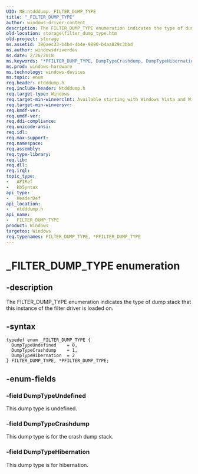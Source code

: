 ```yaml
---
UID: NE:ntdddump._FILTER_DUMP_TYPE
title: "_FILTER_DUMP_TYPE"
author: windows-driver-content
description: The FILTER_DUMP_TYPE enumeration indicates the type of dump stack that this instance of the filter driver is loaded on.
old-location: storage\filter_dump_type.htm
old-project: storage
ms.assetid: 396aec33-b4b4-4b4e-9890-b4aa829c3bbd
ms.author: windowsdriverdev
ms.date: 2/26/2018
ms.keywords: "*PFILTER_DUMP_TYPE, DumpTypeCrashdump, DumpTypeHibernation, DumpTypeUndefined, FILTER_DUMP_TYPE, FILTER_DUMP_TYPE enumeration [Storage Devices], PFILTER_DUMP_TYPE, PFILTER_DUMP_TYPE enumeration pointer [Storage Devices], _FILTER_DUMP_TYPE, ntdddump/DumpTypeCrashdump, ntdddump/DumpTypeHibernation, ntdddump/DumpTypeUndefined, ntdddump/FILTER_DUMP_TYPE, ntdddump/PFILTER_DUMP_TYPE, storage.filter_dump_type, structs-filter_b7846186-0937-4996-984e-398636fc7b2f.xml"
ms.prod: windows-hardware
ms.technology: windows-devices
ms.topic: enum
req.header: ntdddump.h
req.include-header: Ntdddump.h
req.target-type: Windows
req.target-min-winverclnt: Available starting with Windows Vista and Windows Server 2008.
req.target-min-winversvr: 
req.kmdf-ver: 
req.umdf-ver: 
req.ddi-compliance: 
req.unicode-ansi: 
req.idl: 
req.max-support: 
req.namespace: 
req.assembly: 
req.type-library: 
req.lib: 
req.dll: 
req.irql: 
topic_type:
-	APIRef
-	kbSyntax
api_type:
-	HeaderDef
api_location:
-	ntdddump.h
api_name:
-	FILTER_DUMP_TYPE
product: Windows
targetos: Windows
req.typenames: FILTER_DUMP_TYPE, *PFILTER_DUMP_TYPE
---
```


# _FILTER_DUMP_TYPE enumeration


## -description


The FILTER_DUMP_TYPE enumeration indicates the type of dump stack that this instance of the filter driver is loaded on.


## -syntax


````
typedef enum _FILTER_DUMP_TYPE { 
  DumpTypeUndefined    = 0,
  DumpTypeCrashdump    = 1,
  DumpTypeHibernation  = 2
} FILTER_DUMP_TYPE, *PFILTER_DUMP_TYPE;
````


## -enum-fields




### -field DumpTypeUndefined

This dump type is undefined.


### -field DumpTypeCrashdump

This dump type is for the crash dump stack.


### -field DumpTypeHibernation

This dump type is for hibernation.

